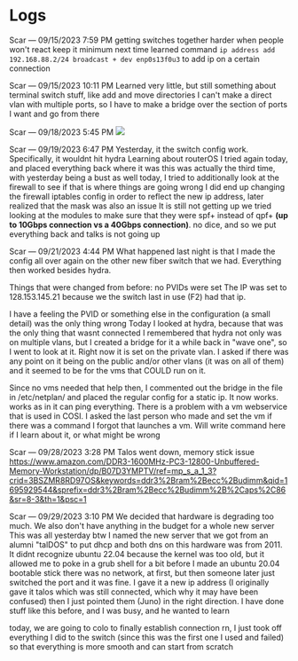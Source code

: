 # Logs
Scar — 09/15/2023 7:59 PM
getting switches together
harder when people won't react
keep it minimum next time
learned command `ip address add 192.168.88.2/24 broadcast + dev enp0s13f0u3` to add ip on a certain connection

Scar — 09/15/2023 10:11 PM
Learned very little, but still something about terminal switch stuff, like add and move directories
I can't make a direct vlan with multiple ports, so I have to make a bridge over the section of ports I want and go from there

Scar — 09/18/2023 5:45 PM
<image src="../media/FHILL.jpg"  controls></image>

Scar — 09/19/2023 6:47 PM
Yesterday, it the switch config work. Specifically, it wouldnt hit hydra
Learning about routerOS
I tried again today, and placed everything back where it was
this was actually the third time, with yesterday being a bust as well
today, I tried to additionally look at the firewall to see if that is where things are going wrong
I did end up changing the firewall iptables config in order to reflect the new ip address, later realized that the mask was also an issue
It is still not getting up
we tried looking at the modules to make sure that they were spf+ instead of qpf+ <b>(up to 10Gbps connection vs a 40Gbps connection)</b>.
no dice, and so we put everything back and talks is not going up

Scar — 09/21/2023 4:44 PM
What happened last night is that I made the config all over again on the other new fiber switch that we had. Everything then worked besides hydra.

Things that were changed from before:
no PVIDs were set
The IP was set to 128.153.145.21 because we the switch last in use (F2) had that ip.

I have a feeling the PVID or something else in the configuration (a small detail) was the only thing wrong
Today I looked at hydra, because that was the only thing that wasnt connected
I remembered that hydra not only was on multiple vlans, but I created a bridge for it a while back in "wave one", so I went to look at it.
Right now it is set on the private vlan. I asked if there was any point on it being on the public and/or other vlans (it was on all of them) and it seemed to be for the vms that COULD run on it.

Since no vms needed that help then, I commented out the bridge in the file in /etc/netplan/ and placed the regular config for a static ip. It now works.
works as in it can ping everything. There is a problem with a vm webservice that is used in COSI. I asked the last person who made and set the vm if there was a command I forgot that launches a vm. Will write command here if I learn about it, or what might be wrong

Scar — 09/28/2023 3:28 PM
Talos went down, memory stick issue
https://www.amazon.com/DDR3-1600MHz-PC3-12800-Unbuffered-Memory-Workstation/dp/B07D3YMPTV/ref=mp_s_a_1_3?crid=3BSZMR8RD97OS&keywords=ddr3%2Bram%2Becc%2Budimm&qid=1695929544&sprefix=ddr3%2Bram%2Becc%2Budimm%2B%2Caps%2C86&sr=8-3&th=1&psc=1

Scar — 09/29/2023 3:10 PM
We decided that hardware is degrading too much. We also don't have anything in the budget for a whole new server
This was all yesterday btw
I named the new server that we got from an alumni "talDOS" to put dhcp and both dns on
this hardware was from 2011. It didnt recognize ubuntu 22.04 because the kernel was too old, but it allowed me to poke in a grub shell for a bit before I made an ubuntu 20.04 bootable stick
there was no network, at first, but then someone later just switched the port and it was fine. I gave it a new ip address (I originally gave it talos which was still connected, which why it may have been confused)
then I just pointed them (Juno) in the right direction. I have done stuff like this before, and I was busy, and he wanted to learn

today, we are going to colo to finally establish connection
rn, I just took off everything I did to the switch (since this was the first one I used and failed) so that everything is more smooth and can start from scratch